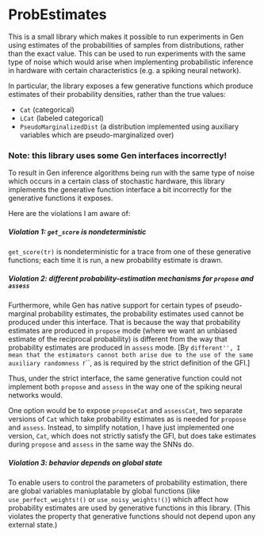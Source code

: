 # ProbEstimates

This is a small library which makes it possible to run experiments in Gen using
estimates of the probabilities of samples from distributions,
rather than the exact value.  This can be used to run experiments
with the same type of noise which would arise when implementing
probabilistic inference in hardware with certain characteristics
(e.g. a spiking neural network).

In particular, the library exposes a few generative functions which produce estimates of
their probability densities, rather than the true values:
- `Cat` (categorical)
- `LCat` (labeled categorical)
- `PseudoMarginalizedDist` (a distribution implemented using auxiliary variables which are pseudo-marginalized over)

### Note: this library uses some Gen interfaces incorrectly!

To result in Gen inference algorithms being run with the same type of noise which occurs
in a certain class of stochastic hardware, this library implements the generative function interface
a bit incorrectly for the generative functions it exposes.

Here are the violations I am aware of:

##### Violation 1: `get_score` is nondeterministic
`get_score(tr)` is nondeterministic for a trace from one of these generative functions;
each time it is run, a new probability estimate is drawn.

##### Violation 2: different probability-estimation mechanisms for `propose` and `assess`
Furthermore, while Gen has native support for certain types of pseudo-marginal probability estimates,
the probability estimates used cannot be produced under this interface.  That is because
the way that probability estimates are produced in `propose` mode (where we want an unbiased estimate
of the reciprocal probability) is different from the way that probability estimates
are produced in `assess` mode.  [By ``different'', I mean that the estimators cannot both arise
due to the use of the same auxiliary randomness ``r``, as is required by the strict definition
of the GFI.]

Thus, under the strict interface, the same generative function could not implement both `propose` and
`assess` in the way one of the spiking neural networks would.

One option would be to expose `proposeCat` and `assessCat`, two separate versions of `Cat` which take
probability estimates as is needed for `propose` and `assess`.  Instead, to simplify notation,
I have just implemented one version, `Cat`, which does not strictly satisfy the GFI, but does take estimates
during `propose` and `assess` in the same way the SNNs do.

##### Violation 3: behavior depends on global state
To enable users to control the parameters of probability estimation,
there are global variables maniuplatable by global functions
(like `use_perfect_weights!()` or `use_noisy_weights!()`) which affect how probability
estimates are used by generative functions in this library.
(This violates the property that generative functions should not depend upon any external state.)